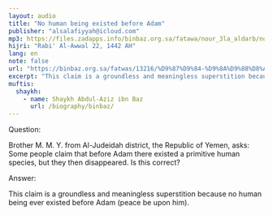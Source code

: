 ```yaml
---
layout: audio
title: "No human being existed before Adam"
publisher: "alsalafiyyah@icloud.com"
mp3: https://files.zadapps.info/binbaz.org.sa/fatawa/nour_3la_aldarb/nour_637/nour_63710.mp3
hijri: "Rabi' Al-Awwal 22, 1442 AH"
lang: en
note: false
url: "https://binbaz.org.sa/fatwas/13216/%D9%87%D9%84-%D9%8A%D9%88%D8%AC%D8%AF-%D8%A7%D9%86%D8%B3%D8%A7%D9%86-%D9%82%D8%A8%D9%84-%D8%A7%D8%AF%D9%85-%D8%B9%D9%84%D9%8A%D9%87-%D8%A7%D9%84%D8%B3%D9%84%D8%A7%D9%85"
excerpt: "This claim is a groundless and meaningless superstition because no human being ever existed before Adam (peace be upon him)."
muftis:
  shaykh: 
    - name: Shaykh Abdul-Aziz ibn Baz
      url: /biography/binbaz/
---
```


Question: 

Brother M. M. Y. from Al-Judeidah district, the Republic of Yemen, asks: Some people claim that before Adam there existed a primitive human species, but they then disappeared. Is this correct? 

Answer: 

This claim is a groundless and meaningless superstition because no human being ever existed before Adam (peace be upon him).
